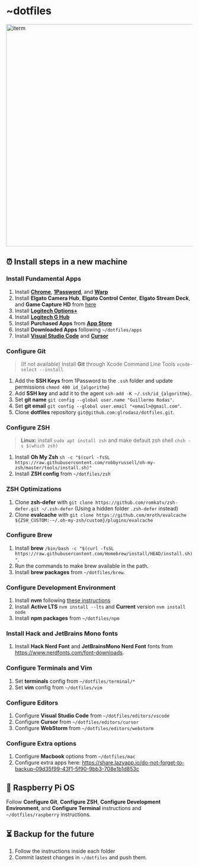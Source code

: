 # ~dotfiles
<img src="iterm.png" alt="iterm" width="600">

## ⏰ Install steps in a new machine

### Install Fundamental Apps
1. Install **[Chrome](https://www.google.com/chrome/)**, **[1Password](https://1password.com/downloads/mac/)**, and **[Warp](https://www.warp.dev/download)**
1. Install **Elgato Camera Hub**, **Elgato Control Center**, **Elgato Stream Deck**, and **Game Capture HD** from [here](https://www.elgato.com/us/en/s/downloads)
1. Install **[Logitech Options+](https://www.logitech.com/en-us/software/logi-options-plus.html)**
1. Install **[Logitech G Hub](https://www.logitechg.com/en-us/innovation/g-hub.html)**
1. Install **Purchased Apps** from **[App Store](https://support.apple.com/en-us/118212#macOS)**
1. Install **Downloaded Apps** following `~/dotfiles/apps`
1. Install **[Visual Studio Code](https://www.cursor.com/downloads)** and **[Cursor](https://www.cursor.com/downloads)**

### Configure Git
> (If not available) Install **Git** through Xcode Command Line Tools `xcode-select --install`
1. Add the **SSH Keys** from 1Password to the `.ssh` folder and update permissions `chmod 400 id_{algorithm}`
1. Add **SSH key** and add it to the agent `ssh-add -K ~/.ssh/id_{algorithm}`.
1. Set **git name** `git config --global user.name "Guillermo Rodas"`.
1. Set **git email** `git config --global user.email "<email>@gmail.com"`.
1. Clone **dotfiles** repository `git@github.com:glrodasz/dotfiles.git`.

### Configure ZSH
> **Linux:** install `sudo apt install zsh` and make default zsh shell `chsh -s $(which zsh)`
1. Install **Oh My Zsh** `sh -c "$(curl -fsSL https://raw.githubusercontent.com/robbyrussell/oh-my-zsh/master/tools/install.sh)"`
1. Install **ZSH config** from `~/dotfiles/zsh`

### ZSH Optimizations
1. Clone **zsh-defer** with `git clone https://github.com/romkatv/zsh-defer.git ~/.zsh-defer` (Using a hidden folder `.zsh-defer` instead)
2. Clone **evalcache** with `git clone https://github.com/mroth/evalcache ${ZSH_CUSTOM:-~/.oh-my-zsh/custom}/plugins/evalcache`

### Configure Brew
1. Install **brew** `/bin/bash -c "$(curl -fsSL https://raw.githubusercontent.com/Homebrew/install/HEAD/install.sh)"`.
1. Run the commands to make brew available in the path.
1. Install **brew packages** from `~/dotfiles/brew`.

### Configure Development Environment
1. Install **nvm** following [these instructions](https://github.com/nvm-sh/nvm#install--update-script)
1. Install **Active LTS** `nvm install --lts` and **Current** version `nvm install node`
1. Install **npm packages** from `~/dotfiles/npm`

### Install Hack and JetBrains Mono fonts
1. Install **Hack Nerd Font** and **JetBrainsMono Nerd Font** fonts from https://www.nerdfonts.com/font-downloads.

### Configure Terminals and Vim
1. Set **terminals** config from `~/dotfiles/terminal/*`
1. Set **vim** config from `~/dotfiles/vim`

### Configure Editors
1. Configure **Visual Studio Code** from `~/dotfiles/editors/vscode`
1. Configure **Cursor** from `~/dotfiles/editors/cursor`
1. Configure **WebStorm** from `~/dotfiles/editors/webstorm`

### Configure Extra options
1. Configure **Macbook** options from `~/dotfiles/mac`
1. Configure extra apps here: https://share.lazyapp.io/do-not-forget-to-backup-09d35f99-43f1-5f90-9bb3-708e1b1d853c

## 🍓 Raspberry Pi OS
Follow **Configure Git**, **Configure ZSH**, **Configure Development Environment**, and **Configure Terminal** instructions and `~/dotfiles/raspberry` instructions.

## ⏳ Backup for the future
1. Follow the instructions inside each folder
1. Commit lastest changes in `~/dotfiles` and push them.
